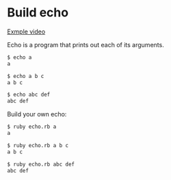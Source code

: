 # Build echo

[Exmple video](https://vimeo.com/148889577)

Echo is a program that prints out each of its arguments.

```sh
$ echo a
a

$ echo a b c
a b c

$ echo abc def
abc def
```

Build your own echo:

```sh
$ ruby echo.rb a
a

$ ruby echo.rb a b c
a b c

$ ruby echo.rb abc def
abc def
```
